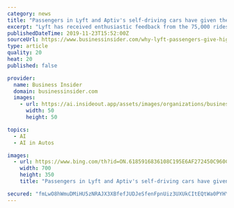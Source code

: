 ```yaml
---
category: news
title: "Passengers in Lyft and Aptiv's self-driving cars have given their rides an average rating of 4.97 out of 5. A Lyft VP gives 3 reasons why."
excerpt: "Lyft has received enthusiastic feedback from the 75,000 rides it has given in Las Vegas using self-driving cars that run on Aptiv's technology."
publishedDateTime: 2019-11-23T15:52:00Z
sourceUrl: https://www.businessinsider.com/why-lyft-passengers-give-high-average-rating-self-driving-rides-2019-11
type: article
quality: 20
heat: 20
published: false

provider:
  name: Business Insider
  domain: businessinsider.com
  images:
    - url: https://ai.insideout.app/assets/images/organizations/businessinsider.com-50x50.jpg
      width: 50
      height: 50

topics:
  - AI
  - AI in Autos

images:
  - url: https://www.bing.com/th?id=ON.6185916836108C195E6AF272450C960C
    width: 700
    height: 350
    title: "Passengers in Lyft and Aptiv's self-driving cars have given their rides an average rating of 4.97 out of 5. A Lyft VP gives 3 reasons why."

secured: "fmLwO8hWmuDMiHU5zNRAJX3XBfefJUDJeSfenFpnUiz3UXUkCItEQtWa0PYHY1bSZvhjs/QQ/PtKVXCLqOXXRkJIVLwfWaEWuFQnzrlPZFVD51ntLy7Js09jcWSplNl4mJom7BGsXjCvEDTxP9G83x6PTPydhUxoiYVkRL7YtCpNYVgza2L83NauoqKQDzcBVMPi/Tb0YzE5BaXfqYIrO/S5Ovehx1QhC7Hj+LR0K37Jak7y+zafibJJICUvB2+QJRWt16+VlZ3RSPx7dlLA4g==;ZpdPp9jiuFYjvIP7GdmMwA=="
---
```


